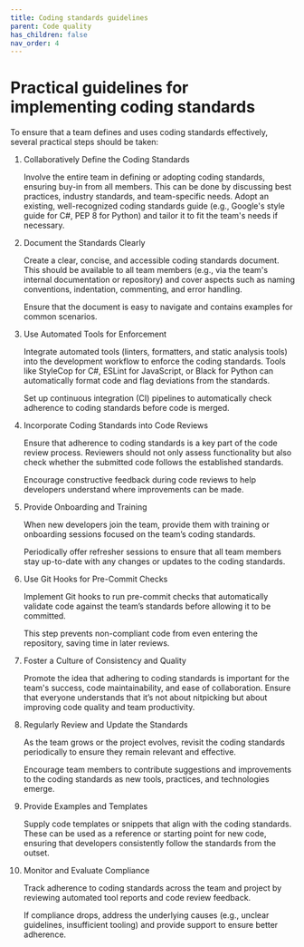 ```yaml
---
title: Coding standards guidelines
parent: Code quality
has_children: false
nav_order: 4
---
```


# Practical guidelines for implementing coding standards

To ensure that a team defines and uses coding standards effectively, several practical 
steps should be taken:

1. Collaboratively Define the Coding Standards

    Involve the entire team in defining or adopting coding standards, ensuring buy-in from all members. This can be done by discussing best practices, industry standards, and team-specific needs.
    Adopt an existing, well-recognized coding standards guide (e.g., Google's style guide for C#, PEP 8 for Python) and tailor it to fit the team's needs if necessary.

2. Document the Standards Clearly

    Create a clear, concise, and accessible coding standards document. This should be available 
    to all team members (e.g., via the team's internal documentation or repository) and cover 
    aspects such as naming conventions, indentation, commenting, and error handling.
    
    Ensure that the document is easy to navigate and contains examples for common scenarios.

3. Use Automated Tools for Enforcement

    Integrate automated tools (linters, formatters, and static analysis tools) into the 
    development workflow to enforce the coding standards. Tools like StyleCop for C#, ESLint 
    for JavaScript, or Black for Python can automatically format code and flag deviations 
    from the standards.
    
    Set up continuous integration (CI) pipelines to automatically check adherence to coding 
    standards before code is merged.

4. Incorporate Coding Standards into Code Reviews

    Ensure that adherence to coding standards is a key part of the code review process. 
    Reviewers should not only assess functionality but also check whether the submitted 
    code follows the established standards.
    
    Encourage constructive feedback during code reviews to help developers understand where 
    improvements can be made.

5. Provide Onboarding and Training

    When new developers join the team, provide them with training or onboarding sessions 
    focused on the team’s coding standards.
    
    Periodically offer refresher sessions to ensure that all team members stay up-to-date 
    with any changes or updates to the coding standards.

6. Use Git Hooks for Pre-Commit Checks

    Implement Git hooks to run pre-commit checks that automatically validate code against 
    the team’s standards before allowing it to be committed.
    
    This step prevents non-compliant code from even entering the repository, saving time 
    in later reviews.

7. Foster a Culture of Consistency and Quality

    Promote the idea that adhering to coding standards is important for the team's success, 
    code maintainability, and ease of collaboration. Ensure that everyone understands that 
    it’s not about nitpicking but about improving code quality and team productivity.

8. Regularly Review and Update the Standards

    As the team grows or the project evolves, revisit the coding standards periodically to 
    ensure they remain relevant and effective.
    
    Encourage team members to contribute suggestions and improvements to the coding 
    standards as new tools, practices, and technologies emerge.

9. Provide Examples and Templates

    Supply code templates or snippets that align with the coding standards. These can be 
    used as a reference or starting point for new code, ensuring that developers consistently 
    follow the standards from the outset.
    
10. Monitor and Evaluate Compliance

    Track adherence to coding standards across the team and project by reviewing automated 
    tool reports and code review feedback.
    
    If compliance drops, address the underlying causes (e.g., unclear guidelines, 
    insufficient tooling) and provide support to ensure better adherence.

